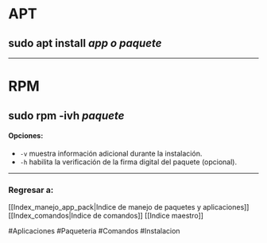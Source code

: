 # APT
## sudo apt install *app o paquete*
---
# RPM
## sudo rpm -ivh *paquete*
#### Opciones: 
- `-v` muestra información adicional durante la instalación.
- `-h` habilita la verificación de la firma digital del paquete (opcional).
---
### Regresar a:
[[Index_manejo_app_pack|Indice de manejo de paquetes y aplicaciones]]
[[Index_comandos|Indice de comandos]]
[[Indice maestro]]

#Aplicaciones #Paqueteria #Comandos #Instalacion